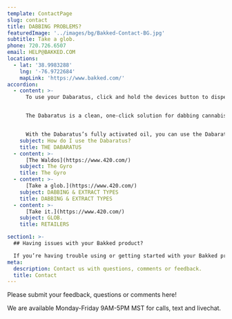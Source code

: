 ```yaml
---
template: ContactPage
slug: contact
title: DABBING PROBLEMS?
featuredImage: '../images/bg/Bakked-Contact-BG.jpg'
subtitle: Take a glob.
phone: 720.726.6507
email: HELP@BAKKED.COM
locations:
  - lat: '38.9983288'
    lng: '-76.9722684'
    mapLink: 'https://www.bakked.com/'
accordion:
  - content: >-
      To use your Dabaratus, click and hold the devices button to dispense the desired amount of oil. For best results, we recommend using the device with room temperature oil. If you are in cold conditions, you can prime the device by running it under warm water.


      The Dabaratus is a clean, one-click solution for dabbing cannabis oil in a variety of different ways. The heat resistant metal tip allows you to dab directly on a nail or banger, the dispenser is also great for lining and blunt, wrapping a joint or topping a bowl.


      With the Dabaratus’s fully activated oil, you can use the Dabaratus almost anywhere. Check out a video on some different ways to use the Dabaratus here: Using the Dabartus. You can also learn more about the Dabaratus and why we made it here.
    subject: How do I use the Dabaratus?
    title: THE DABARATUS
  - content: >-
      [The Waldos](https://www.420.com/)
    subject: The Gyro
    title: The Gyro
  - content: >-
      [Take a glob.](https://www.420.com/)
    subject: DABBING & EXTRACT TYPES
    title: DABBING & EXTRACT TYPES
  - content: >-
      [Take it.](https://www.420.com/)
    subject: GLOB.
    title: RETAILERS

section1: >-
  ## Having issues with your Bakked product?

  If you’re having trouble using or getting started with your Bakked product and the answers can’t be found in the FAQ above, you can contact our Customer Service team Monday-Friday from 8AM-5PM MST via email, phone or text.
meta:
  description: Contact us with questions, comments or feedback.
  title: Contact
---
```


Please submit your feedback, questions or comments here!

We are available Monday-Friday 9AM-5PM MST for calls, text and livechat.
